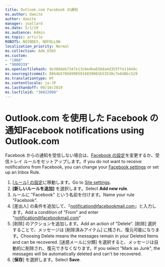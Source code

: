 ```yaml
---
title: Outlook.com Facebook の通知
ms.author: daeite
author: daeite
manager: joallard
ms.date: 5/1/19
ms.audience: Admin
ms.topic: article
ROBOTS: NOINDEX, NOFOLLOW
localization_priority: Normal
ms.collection: Adm_O365
ms.custom:
- "1968"
- "9000339"
ms.openlocfilehash: 9e389deb7347e13c0e4ba658da4d355ffe11049c
ms.sourcegitcommit: 8864b5789d9905916039081b53530c7e6d8bc529
ms.translationtype: HT
ms.contentlocale: ja-JP
ms.lasthandoff: 09/10/2019
ms.locfileid: "36822098"
---
```

# <a name="facebook-notifications-using-outlookcom"></a><span data-ttu-id="20949-102">Outlook.com を使用した Facebook の通知</span><span class="sxs-lookup"><span data-stu-id="20949-102">Facebook notifications using Outlook.com</span></span>

<span data-ttu-id="20949-103">Facebook からの通知を受信しない場合は、[Facebook の設定](https://aka.ms/facebook-notifications-settings)を変更するか、受信トレイ ルールをセットアップします。</span><span class="sxs-lookup"><span data-stu-id="20949-103">If you do not want to receive notifications from Facebook, you can change your [Facebook settings](https://aka.ms/facebook-notifications-settings) or set up an Inbox Rule.</span></span>

1. <span data-ttu-id="20949-104">[[ルール] の設定](https://outlook.live.com/mail/options/mail/rules/inboxRules)に移動します。</span><span class="sxs-lookup"><span data-stu-id="20949-104">Go to [Site settings](https://outlook.live.com/mail/options/mail/rules/inboxRules).</span></span>
1. <span data-ttu-id="20949-105">**[新しいルールを追加]** を選択します。</span><span class="sxs-lookup"><span data-stu-id="20949-105">Select **Add new rule**.</span></span>
1. <span data-ttu-id="20949-106">ルールに "Facebook" という名前を付けます。</span><span class="sxs-lookup"><span data-stu-id="20949-106">Name your rule "Facebook".</span></span>
1. <span data-ttu-id="20949-107">[差出人] の条件を追加して、「notification@facebookmail.com」と入力します。</span><span class="sxs-lookup"><span data-stu-id="20949-107">Add a condition of "From" and enter "notification@facebookmail.com"</span></span>
1. <span data-ttu-id="20949-108">[削除] のアクションを追加します。</span><span class="sxs-lookup"><span data-stu-id="20949-108">Add an action of "Delete".</span></span> <span data-ttu-id="20949-109">[削除] 選択することで、メッセージは [削除済みアイテム] に残され、復元可能になります。</span><span class="sxs-lookup"><span data-stu-id="20949-109">Choosing Delete means the messages remain in your Deleted Items and can be recovered.</span></span> <span data-ttu-id="20949-110">[迷惑メールに分類] を選択すると、メッセージは自動的に削除され、復元できなくなります。</span><span class="sxs-lookup"><span data-stu-id="20949-110">If you select "Mark as Junk", the messages will be automatically deleted and can't be recovered.</span></span>
1. <span data-ttu-id="20949-111">[**保存**] を選択します。</span><span class="sxs-lookup"><span data-stu-id="20949-111">Select **Save**.</span></span>